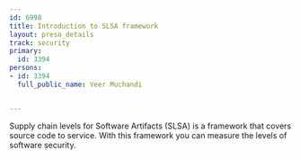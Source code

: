 ---
id: 6998
title: Introduction to SLSA framework
layout: preso_details
track: security
primary:
  id: 3394
persons:
- id: 3394
  full_public_name: Veer Muchandi

---
Supply chain levels for Software Artifacts (SLSA) is a framework that covers source code to service. With this framework you can measure the levels of software security.